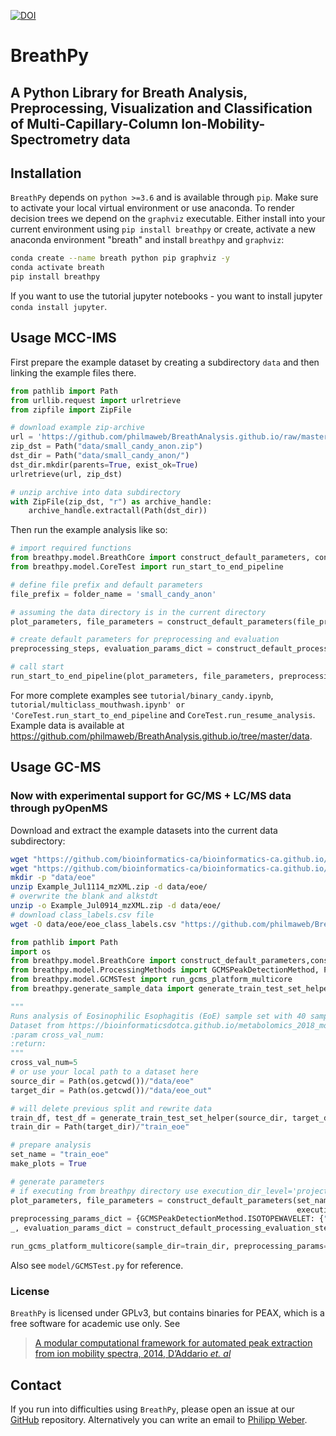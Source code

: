 [![DOI](https://zenodo.org/badge/267952107.svg)](https://zenodo.org/badge/latestdoi/267952107)

# BreathPy
## A Python Library for Breath Analysis, Preprocessing, Visualization and Classification of Multi-Capillary-Column Ion-Mobility-Spectrometry data

## Installation

`BreathPy` depends on `python >=3.6` and is available through `pip`. Make sure to activate your local virtual environment or use anaconda. To render decision trees we depend on the `graphviz` executable. Either install into your current environment using `pip install breathpy` or create, activate a new anaconda environment "breath" and install `breathpy` and `graphviz`:  
```bash
conda create --name breath python pip graphviz -y
conda activate breath
pip install breathpy
```

If you want to use the tutorial jupyter notebooks - you want to install jupyter `conda install jupyter`.

## Usage MCC-IMS

First prepare the example dataset by creating a subdirectory `data` and then linking the example files there.
```python
from pathlib import Path
from urllib.request import urlretrieve
from zipfile import ZipFile

# download example zip-archive
url = 'https://github.com/philmaweb/BreathAnalysis.github.io/raw/master/data/small_candy_anon.zip'
zip_dst = Path("data/small_candy_anon.zip")
dst_dir = Path("data/small_candy_anon/")
dst_dir.mkdir(parents=True, exist_ok=True)
urlretrieve(url, zip_dst)

# unzip archive into data subdirectory
with ZipFile(zip_dst, "r") as archive_handle:
    archive_handle.extractall(Path(dst_dir))
```   

Then run the example analysis like so:
```python
# import required functions
from breathpy.model.BreathCore import construct_default_parameters, construct_default_processing_evaluation_steps
from breathpy.model.CoreTest import run_start_to_end_pipeline

# define file prefix and default parameters
file_prefix = folder_name = 'small_candy_anon'

# assuming the data directory is in the current directory
plot_parameters, file_parameters = construct_default_parameters(file_prefix, folder_name, make_plots=True)

# create default parameters for preprocessing and evaluation
preprocessing_steps, evaluation_params_dict = construct_default_processing_evaluation_steps()

# call start
run_start_to_end_pipeline(plot_parameters, file_parameters, preprocessing_steps, evaluation_params_dict)
```

For more complete examples see `tutorial/binary_candy.ipynb`, `tutorial/multiclass_mouthwash.ipynb' or 'CoreTest.run_start_to_end_pipeline` and `CoreTest.run_resume_analysis`.
Example data is available at https://github.com/philmaweb/BreathAnalysis.github.io/tree/master/data.

## Usage GC-MS
### Now with experimental support for GC/MS + LC/MS data through pyOpenMS
Download and extract the example datasets into the current data subdirectory:
```bash
wget "https://github.com/bioinformatics-ca/bioinformatics-ca.github.io/raw/master/data_sets/Example_Jul0914_mzXML.zip"
wget "https://github.com/bioinformatics-ca/bioinformatics-ca.github.io/raw/master/data_sets/Example_Jul1114_mzXML.zip"
mkdir -p "data/eoe"
unzip Example_Jul1114_mzXML.zip -d data/eoe/
# overwrite the blank and alkstdt
unzip -o Example_Jul0914_mzXML.zip -d data/eoe/
# download class_labels.csv file
wget -O data/eoe/eoe_class_labels.csv "https://github.com/philmaweb/BreathAnalysis.github.io/raw/master/data/eoe_class_labels.csv"
```

```python
from pathlib import Path
import os
from breathpy.model.BreathCore import construct_default_parameters,construct_default_processing_evaluation_steps
from breathpy.model.ProcessingMethods import GCMSPeakDetectionMethod, PerformanceMeasure
from breathpy.model.GCMSTest import run_gcms_platform_multicore
from breathpy.generate_sample_data import generate_train_test_set_helper

"""
Runs analysis of Eosinophilic Esophagitis (EoE) sample set with 40 samples - gcms measurements
Dataset from https://bioinformaticsdotca.github.io/metabolomics_2018_mod2lab
:param cross_val_num:
:return:
"""
cross_val_num=5
# or use your local path to a dataset here
source_dir = Path(os.getcwd())/"data/eoe"
target_dir = Path(os.getcwd())/"data/eoe_out"

# will delete previous split and rewrite data
train_df, test_df = generate_train_test_set_helper(source_dir, target_dir, cross_val_num=cross_val_num)
train_dir = Path(target_dir)/"train_eoe"

# prepare analysis
set_name = "train_eoe"
make_plots = True

# generate parameters
# if executing from breathpy directory use execution_dir_level='project',
plot_parameters, file_parameters = construct_default_parameters(set_name, set_name, make_plots=make_plots,
                                                                execution_dir_level='project')
preprocessing_params_dict = {GCMSPeakDetectionMethod.ISOTOPEWAVELET: {"hr_data": True}}
_, evaluation_params_dict = construct_default_processing_evaluation_steps(cross_val_num)

run_gcms_platform_multicore(sample_dir=train_dir, preprocessing_params=preprocessing_params_dict, evaluation_parms=evaluation_params_dict)
```
Also see `model/GCMSTest.py` for reference. 

### License
`BreathPy` is licensed under GPLv3, but contains binaries for PEAX, which is a free software for academic use only.
See
> [A modular computational framework for automated peak extraction from ion mobility spectra, 2014, D’Addario *et. al*](https://doi.org/10.1186/1471-2105-15-25)

## Contact
If you run into difficulties using `BreathPy`, please open an issue at our [GitHub](https://github.com/philmaweb/BreathPy) repository. Alternatively you can write an email to [Philipp Weber](mailto:pweber@imada.sdu.dk?subject=[BreathPy]%20BreathPy).
